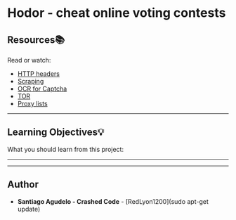 # Hodor - cheat online voting contests

## Resources:books:
Read or watch:
* [HTTP headers](https://intranet.hbtn.io/rltoken/M_-hmbR7t_46247I-2uSbg)
* [Scraping](https://intranet.hbtn.io/rltoken/L2HhLK0iyncmurlkigh5yw)
* [OCR for Captcha](https://intranet.hbtn.io/rltoken/KDelfL0_R0hGm7LM-utxfg)
* [TOR](https://intranet.hbtn.io/rltoken/j0YZPBGdkEOQhPhY7M3_0A)
* [Proxy lists](https://intranet.hbtn.io/rltoken/6bxUpF78m_rnIANsx7jM8w)

---
## Learning Objectives:bulb:
What you should learn from this project:

---






---

## Author
* **Santiago Agudelo - Crashed Code** - [RedLyon1200](sudo apt-get update)